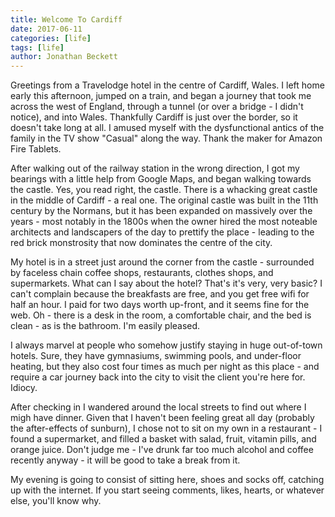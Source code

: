 ```yaml
---
title: Welcome To Cardiff
date: 2017-06-11
categories: [life]
tags: [life]
author: Jonathan Beckett
---
```


Greetings from a Travelodge hotel in the centre of Cardiff, Wales. I left home early this afternoon, jumped on a train, and began a journey that took me across the west of England, through a tunnel (or over a bridge - I didn't notice), and into Wales. Thankfully Cardiff is just over the border, so it doesn't take long at all. I amused myself with the dysfunctional antics of the family in the TV show "Casual" along the way. Thank the maker for Amazon Fire Tablets.

After walking out of the railway station in the wrong direction, I got my bearings with a little help from Google Maps, and began walking towards the castle. Yes, you read right, the castle. There is a whacking great castle in the middle of Cardiff - a real one. The original castle was built in the 11th century by the Normans, but it has been expanded on massively over the years - most notably in the 1800s when the owner hired the most noteable architects and landscapers of the day to prettify the place - leading to the red brick monstrosity that now dominates the centre of the city.

My hotel is in a street just around the corner from the castle - surrounded by faceless chain coffee shops, restaurants, clothes shops, and supermarkets. What can I say about the hotel? That's it's very, very basic? I can't complain because the breakfasts are free, and you get free wifi for half an hour. I paid for two days worth up-front, and it seems fine for the web. Oh - there is a desk in the room, a comfortable chair, and the bed is clean - as is the bathroom. I'm easily pleased.

I always marvel at people who somehow justify staying in huge out-of-town hotels. Sure, they have gymnasiums, swimming pools, and under-floor heating, but they also cost four times as much per night as this place - and require a car journey back into the city to visit the client you're here for. Idiocy.

After checking in I wandered around the local streets to find out where I migh have dinner. Given that I haven't been feeling great all day (probably the after-effects of sunburn), I chose not to sit on my own in a restaurant - I found a supermarket, and filled a basket with salad, fruit, vitamin pills, and orange juice. Don't judge me - I've drunk far too much alcohol and coffee recently anyway - it will be good to take a break from it.

My evening is going to consist of sitting here, shoes and socks off, catching up with the internet. If you start seeing comments, likes, hearts, or whatever else, you'll know why.